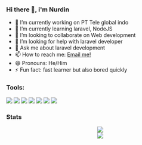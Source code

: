 ### Hi there 👋, i'm Nurdin

- 🔭 I’m currently working on PT Tele global indo
- 🌱 I’m currently learning laravel, NodeJS
- 👯 I’m looking to collaborate on Web development
- 🤔 I’m looking for help with laravel developer
- 💬 Ask me about laravel development
- 📫 How to reach me: <a href="mailto:nurdin.reverse73@gmail.com">Email me!</a>  </br>
- 😄 Pronouns: He/Him
- ⚡ Fun fact: fast learner but also bored quickly 

### Tools:
<p>
    <img src="https://img.shields.io/badge/OS-Linux-red?logo=linux" />
    <img src="https://img.shields.io/badge/Code-PHP-blue?&logo=php" />
    <img src="https://img.shields.io/badge/Code-Javascript-blue?&logo=javascript" />
    <img src="https://img.shields.io/badge/Framework-Laravel-red?&logo=laravel" />
    <img src="https://img.shields.io/badge/Code-NodeJS-blue?&logo=NodeJS" />
    <img src="https://img.shields.io/badge/Text%20Editor-Visual%20Studio%20Code-blue?&logo=visual%20studio%20code&logoColor=blue" />
    <img src="https://gpvc.arturio.dev/nurdin73" />
</p>

### Stats
<p align="center">
    <img src="https://github-readme-stats.vercel.app/api?username=nurdin73&hide=contribs,prs&show_icons=true&theme=nightowl" /> <br/>
    <img src="https://github-readme-stats.vercel.app/api/top-langs/?username=nurdin73&show_icons=true&theme=nightowl&layout=compact" />
</p>




